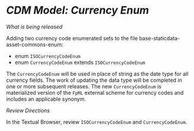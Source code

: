 # *CDM Model: Currency Enum*

_What is being released_

Adding two currency code enumerated sets to the file base-staticdata-asset-commons-enum:
 - enum `ISOCurrencyCodeEnum`
 - enum `CurrencyCodeEnum` extends `ISOCurrencyCodeEnum`

The `CurrencyCodeEnum` will be used in place of string as the date type for all currency fields. The work of updating the data type will be completed in one or more subsequent releases.
The new `CurrencyCodeEnum` is materialized version of the `FpML` external scheme for currency codes and includes an applicable synonym.

_Review Directions_

In the Textual Browser, review `ISOCurrencyCodeEnum` and `CurrencyCodeEnum`. 
